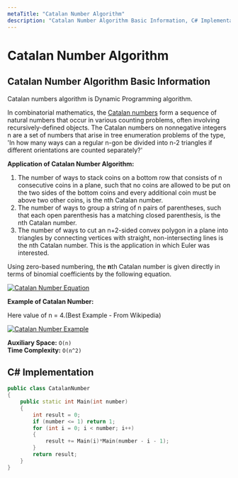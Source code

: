 ```yaml
---
metaTitle: "Catalan Number Algorithm"
description: "Catalan Number Algorithm Basic Information, C# Implementation"
---
```


# Catalan Number Algorithm



## Catalan Number Algorithm Basic Information


Catalan numbers algorithm is Dynamic Programming algorithm.

In combinatorial mathematics, the [Catalan numbers](https://en.wikipedia.org/wiki/Catalan_number) form a sequence of natural numbers that occur in various counting problems, often involving recursively-defined objects. The Catalan numbers on nonnegative integers n are a set of numbers that arise in tree enumeration problems of the type, 'In how many ways can a regular n-gon be divided into n-2 triangles if different orientations are counted separately?'

**Application of Catalan Number Algorithm:**

1. The number of ways to stack coins on a bottom row that consists of n consecutive coins in a plane, such that no coins are allowed to be put on the two sides of the bottom coins and every additional coin must be above two other coins, is the nth Catalan number.
1. The number of ways to group a string of n pairs of parentheses, such that each open parenthesis has a matching closed parenthesis, is the nth Catalan number.
1. The number of ways to cut an n+2-sided convex polygon in a plane into triangles by connecting vertices with straight, non-intersecting lines is the nth Catalan number. This is the application in which Euler was interested.

Using zero-based numbering, the **n**th Catalan number is given directly in terms of binomial coefficients by the following equation.

[<img src="https://i.stack.imgur.com/UP8N4.png" alt="Catalan Number Equation" />](https://i.stack.imgur.com/UP8N4.png)

**Example of Catalan Number:**

Here value of n = 4.(Best Example - From Wikipedia)

[<img src="https://i.stack.imgur.com/VBGLB.png" alt="Catalan Number Example" />](https://i.stack.imgur.com/VBGLB.png)

**Auxiliary Space:** `O(n)`<br>
**Time Complexity:** `O(n^2)`



## C# Implementation


```cpp
public class CatalanNumber
{
    public static int Main(int number)
    {
        int result = 0;
        if (number <= 1) return 1;
        for (int i = 0; i < number; i++)
        {
            result += Main(i)*Main(number - i - 1);
        }
        return result;
    }
}

```

